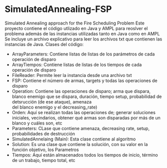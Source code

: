 # SimulatedAnnealing-FSP
 Simulated Annealing approach for the Fire Scheduling Problem
 Este proyecto contiene el código utlizado en Java y AMPL para reoslver el problema además de las instancias utilizadas tanto en Java como en AMPL
 Se incluye un archivo explicativo para leer los archivos txt que contienen las instancias de Java.
 Clases del código:
 - ArrayParameters: Contiene listas de listas de los parámetros de cada operación de disparo
 - ArrayTiempos: Contiene listas de listas de los tiempos de cada operación de disparo
 - FileReader: Permite leer la instancia desde una archivo txt
 - FSP: Contiene el número de armas, targets y todas las operaciones de disparo
 - Operation: Contiene las operaciones de disparo; arma que dispara, blanco enemigo que se dispara, duración, tiempo setup, probabilidad de detsrucción (de ese ataque), amenaza   
              del blanco enemigo y el decreasing_rate)
 - Orden: Aquí se realizan todas las operaciones de; generar soluciones iniciales, vecindarios, obtener qué armas son disparadas por más de un blanco y cuáles son, etc
 - Parameters: CLase que contiene amenaza, decreasing rate, setup, probabilidades de destrucción
 - SimulatedAnnelaing (Main): Esta clase contiene al algoritmo
 - Solution: Es una clase que contiene la solución, con su valor en la función objetivo, los Parametros 
 - Tiempos: Aquí están almacenados todos los tiempos de inicio, término de un trabajo, tiempo total, etc
